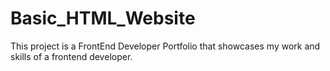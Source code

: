 # Basic_HTML_Website
This project is a FrontEnd Developer Portfolio that showcases my work and skills of a frontend developer.

